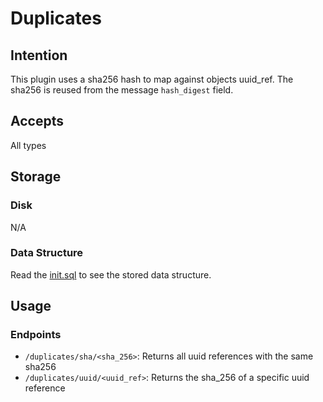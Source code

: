 # Duplicates

## Intention
This plugin uses a sha256 hash to map against objects uuid_ref.
The sha256 is reused from the message `hash_digest` field.


## Accepts
All types


## Storage
### Disk
N/A

### Data Structure
Read the [init.sql](scripts/init.sql) to see the stored data structure.

## Usage
### Endpoints
* `/duplicates/sha/<sha_256>`: Returns all uuid references with the same sha256
* `/duplicates/uuid/<uuid_ref>`: Returns the sha_256 of a specific uuid reference
